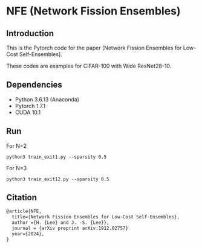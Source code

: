 # NFE (Network Fission Ensembles)

## Introduction

This is the Pytorch code for the paper [Network Fission Ensembles for Low-Cost Self-Ensembles]. 

These codes are examples for CIFAR-100 with Wide ResNet28-10.

## Dependencies

* Python 3.6.13 (Anaconda)
* Pytorch 1.7.1
* CUDA 10.1

## Run

For N=2
```
python3 train_exit1.py --sparsity 0.5
```
For N=3
```
python3 train_exit12.py --sparsity 0.5
```

## Citation 

```latex
@article{NFE,
  title={Network Fission Ensembles for Low-Cost Self-Ensembles},
  author ={H. {Lee} and J. -S. {Lee}},
  journal = {arXiv preprint	arXiv:1912.02757}
  year={2024},
}
```

